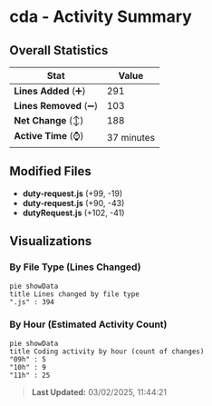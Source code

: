 # cda - Activity Summary 

## Overall Statistics

| Stat                   | Value                                                             |
| ---------------------- | ----------------------------------------------------------------- |
| **Lines Added** (➕)   | 291                                          |
| **Lines Removed** (➖) | 103                                        |
| **Net Change** (↕)    | 188                |
| **Active Time** (⌚)   | 37 minutes |


## Modified Files
- **duty-request.js** (+99, -19)
- **duty-request.js** (+90, -43)
- **dutyRequest.js** (+102, -41)

## Visualizations

### By File Type (Lines Changed)

```mermaid
pie showData
title Lines changed by file type
".js" : 394
```

### By Hour (Estimated Activity Count)

```mermaid
pie showData
title Coding activity by hour (count of changes)
"09h" : 5
"10h" : 9
"11h" : 25
```


> **Last Updated:** 03/02/2025, 11:44:21